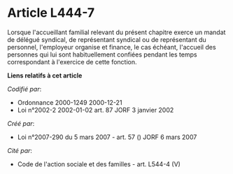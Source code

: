 # Article L444-7

Lorsque l'accueillant familial relevant du présent chapitre exerce un mandat de délégué syndical, de représentant syndical ou
de représentant du personnel, l'employeur organise et finance, le cas échéant, l'accueil des personnes qui lui sont
habituellement confiées pendant les temps correspondant à l'exercice de cette fonction.

**Liens relatifs à cet article**

_Codifié par_:

  - Ordonnance 2000-1249 2000-12-21
  - Loi n°2002-2 2002-01-02 art. 87 JORF 3 janvier 2002

_Créé par_:

  - Loi n°2007-290 du 5 mars 2007 - art. 57 () JORF 6 mars 2007

_Cité par_:

  - Code de l'action sociale et des familles - art. L544-4 (V)
